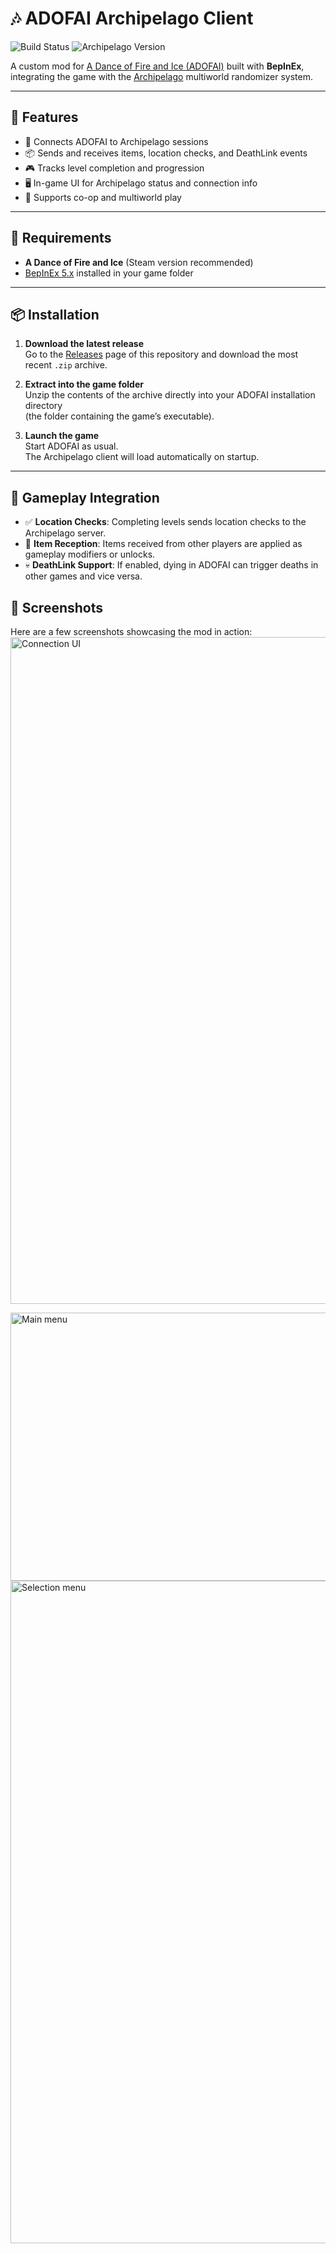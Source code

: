 # 🎶 ADOFAI Archipelago Client  
![Build Status](https://img.shields.io/github/actions/workflow/status/ClaudeChibout/ADOFAI_AP-Mod/build.yml?branch=main)
![Archipelago Version](https://img.shields.io/badge/Archipelago-0.6.3-blue)

A custom mod for [A Dance of Fire and Ice (ADOFAI)](https://store.steampowered.com/app/977950/A_Dance_of_Fire_and_Ice/) built with **BepInEx**, integrating the game with the [Archipelago](https://archipelago.gg/) multiworld randomizer system.

---

## 🚀 Features

- 🔗 Connects ADOFAI to Archipelago sessions
- 📦 Sends and receives items, location checks, and DeathLink events
- 🎮 Tracks level completion and progression
- 🖥️ In-game UI for Archipelago status and connection info
- 🤝 Supports co-op and multiworld play

---

## 🧱 Requirements

- **A Dance of Fire and Ice** (Steam version recommended)
- [BepInEx 5.x](https://github.com/BepInEx/BepInEx/releases) installed in your game folder

---

## 📦 Installation

1. **Download the latest release**  
   Go to the [Releases](../../releases) page of this repository and download the most recent `.zip` archive.

2. **Extract into the game folder**  
   Unzip the contents of the archive directly into your ADOFAI installation directory  
   (the folder containing the game’s executable).

3. **Launch the game**  
   Start ADOFAI as usual.  
   The Archipelago client will load automatically on startup.

---

## 🧩 Gameplay Integration

- ✅ **Location Checks**: Completing levels sends location checks to the Archipelago server.
- 🎁 **Item Reception**: Items received from other players are applied as gameplay modifiers or unlocks.
- 💀 **DeathLink Support**: If enabled, dying in ADOFAI can trigger deaths in other games and vice versa.

## 📸 Screenshots

Here are a few screenshots showcasing the mod in action:
<img width="1714" height="1067" alt="Connection UI" src="https://github.com/user-attachments/assets/d34fa8ce-ce0f-4902-ae06-8b44458001ea" />

<img width="983" height="429" alt="Main menu" src="https://github.com/user-attachments/assets/6bbeb21a-47cb-40c7-8f4d-227e5232c4fd" />

<img width="1707" height="1060" alt="Selection menu" src="https://github.com/user-attachments/assets/4a40454e-7bc1-469c-8496-5ed70620f45f" />



